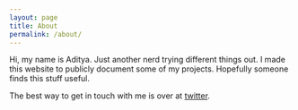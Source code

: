 ```yaml
---
layout: page
title: About
permalink: /about/
---
```


Hi, my name is Aditya. Just another nerd trying different things out. I made this website to publicly document some of my projects. Hopefully someone finds this stuff useful. 

The best way to get in touch with me is over at [twitter](https://twitter.com/ady).


